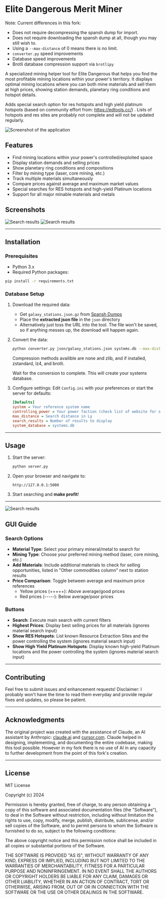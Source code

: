 # Elite Dangerous Merit Miner

Note: Current differences in this fork:
- Does not require decompressing the spansh dump for import.
- Does not require downloading the spansh dump at all, though you may still wish to.
- Using a `--max-distance` of 0 means there is no limit.
- `converter.py` speed improvements
- Database speed improvements
- Brotli database compression support via `brotlipy`

A specialized mining helper tool for Elite Dangerous that helps you find the most profitable mining locations within your power's territory. It displays optimal mining locations where you can both mine materials and sell them at high prices, showing station demands, planetary ring conditions and hotspot details. 

Adds special search option for res hotspots and high yield platinum hotspots (based on community effort from: https://edtools.cc/) . Lists of hotspots and res sites are probably not complete and will not be updated regularly.

![Screenshot of the application](img/screenshot-1.png)

## Features

- Find mining locations within your power's controlled/exploited space
- Display station demands and selling prices
- Show planetary ring conditions and compositions
- Filter by mining type (laser, core mining, etc.)
- Track multiple materials simultaneously
- Compare prices against average and maximum market values
- Special searches for RES hotspots and high-yield Platinum locations
- Support for all major minable materials and metals

## Screenshots

![Search results](img/screenshot-2.png)
![Search results](img/screenshot-3.png)

---

## Installation

### Prerequisites

- Python 3.x
- Required Python packages:

```bash
pip install -r requirements.txt
```

### Database Setup

1. Download the required data:
   
   - Get `galaxy_stations.json.gz` from [Spansh Dumps](https://spansh.co.uk/dumps)
   - Place the **extracted json file** in the `json` directory
   - Alternatively just toss the URL into the tool. The file won't be saved, so if anything messes up, the download will happen again.

2. Convert the data:
   
   ```bash
   python converter.py json/galaxy_stations.json systems.db --max-distance 500 --exclude-carriers --trim-entries --compression zstandard 
   ```
   Compression methods availible are none and zlib, and if installed, zstandard, lz4, and brotli.
   
   Wait for the conversion to complete. This will create your systems database.

4. Configure settings:
   Edit `Config.ini` with your preferences or start the server for defaults:
   
   ```ini
   [Defaults]
   system = Your reference system name
   controlling_power = Your power faction (check list of website for spelling!)
   max_distance = Search distance in Ly
   search_results = Number of results to display
   system_database = systems.db
   ```

---

## Usage

1. Start the server:
   
   ```bash
   python server.py
   ```

2. Open your browser and navigate to:
   
   ```
   http://127.0.0.1:5000
   ```

3. Start searching and **make profit**! 

---- 

![Search results](img/screenshot-4.png)

## GUI Guide

### Search Options

- **Material Type**: Select your primary mineral/metal to search for
- **Mining Type**: Choose your preferred mining method (laser, core mining, etc.)
- **Add Materials**: Include additional materials to check for selling opportunities, listed in "Other commodities column" next to station results
- **Price Comparison**: Toggle between average and maximum price references
  - Yellow prices (+++++): Above average/good prices
  - Red prices (-----): Below average/poor prices

### Buttons

- **Search**: Execute main search with current filters
- **Highest Prices**: Display best selling prices for all materials (ignores material search input)
- **Show RES Hotspots**: List known Resource Extraction Sites and the power controlling the system (ignores material search input)
- **Show High Yield Platinum Hotspots**: Display known high-yield Platinum locations and the power controlling the system (ignores material search input)

---- 

## Contributing

Feel free to submit issues and enhancement requests!
Disclaimer: I probably won't have the time to read them everyday and provide regular fixes and updates, so please be patient.

---- 

## Acknowledgments

The original project was created with the assistance of Claude, an AI assistant by Anthropic: [claude.ai](https://claude.ai/) and [cursor.com](https://www.cursor.com). Claude helped in designing, implementing, and documenting the entire codebase, making this tool possible. However in my fork there is no use of AI in any capacity to further development from the point of this fork's creation.

--- 

## License

MIT License

Copyright (c) 2024

Permission is hereby granted, free of charge, to any person obtaining a copy
of this software and associated documentation files (the "Software"), to deal
in the Software without restriction, including without limitation the rights
to use, copy, modify, merge, publish, distribute, sublicense, and/or sell
copies of the Software, and to permit persons to whom the Software is
furnished to do so, subject to the following conditions:

The above copyright notice and this permission notice shall be included in all
copies or substantial portions of the Software.

THE SOFTWARE IS PROVIDED "AS IS", WITHOUT WARRANTY OF ANY KIND, EXPRESS OR
IMPLIED, INCLUDING BUT NOT LIMITED TO THE WARRANTIES OF MERCHANTABILITY,
FITNESS FOR A PARTICULAR PURPOSE AND NONINFRINGEMENT. IN NO EVENT SHALL THE AUTHORS OR COPYRIGHT HOLDERS BE LIABLE FOR ANY CLAIM, DAMAGES OR OTHER LIABILITY, WHETHER IN AN ACTION OF CONTRACT, TORT OR OTHERWISE, ARISING FROM, OUT OF OR IN CONNECTION WITH THE SOFTWARE OR THE USE OR OTHER DEALINGS IN THE SOFTWARE.
